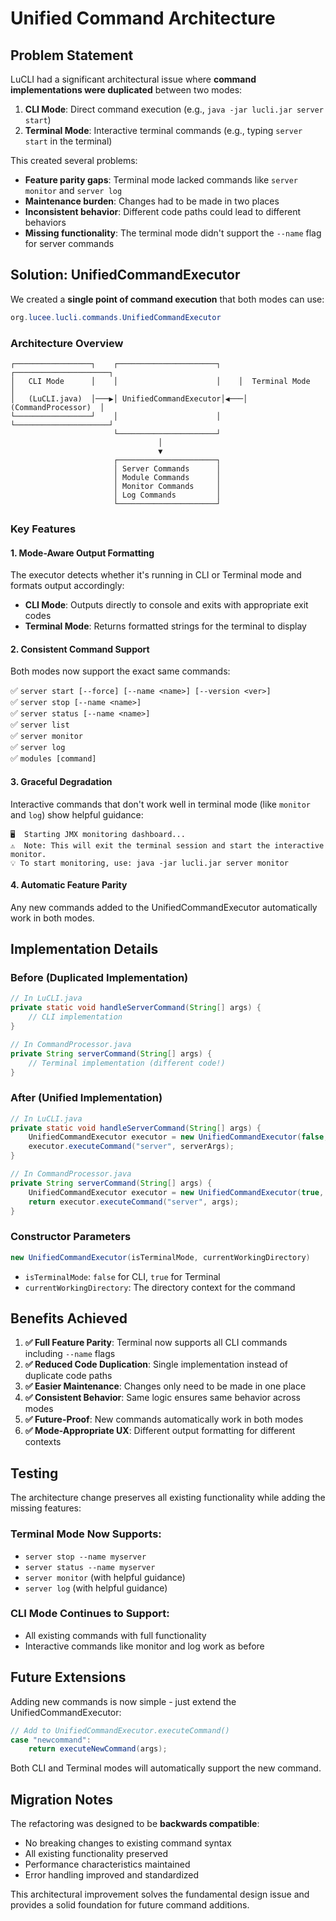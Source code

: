 # Unified Command Architecture

## Problem Statement

LuCLI had a significant architectural issue where **command implementations were duplicated** between two modes:

1. **CLI Mode**: Direct command execution (e.g., `java -jar lucli.jar server start`)
2. **Terminal Mode**: Interactive terminal commands (e.g., typing `server start` in the terminal)

This created several problems:
- **Feature parity gaps**: Terminal mode lacked commands like `server monitor` and `server log`
- **Maintenance burden**: Changes had to be made in two places 
- **Inconsistent behavior**: Different code paths could lead to different behaviors
- **Missing functionality**: The terminal mode didn't support the `--name` flag for server commands

## Solution: UnifiedCommandExecutor

We created a **single point of command execution** that both modes can use:

```java
org.lucee.lucli.commands.UnifiedCommandExecutor
```

### Architecture Overview

```
┌─────────────────┐    ┌──────────────────────┐    ┌─────────────────────┐
│   CLI Mode      │    │                      │    │  Terminal Mode      │
│   (LuCLI.java)  │───▶│ UnifiedCommandExecutor│◀───│ (CommandProcessor)  │
└─────────────────┘    │                      │    └─────────────────────┘
                       └──────────────────────┘
                                 │
                                 ▼
                       ┌──────────────────────┐
                       │ Server Commands      │
                       │ Module Commands      │ 
                       │ Monitor Commands     │
                       │ Log Commands         │
                       └──────────────────────┘
```

### Key Features

#### 1. Mode-Aware Output Formatting
The executor detects whether it's running in CLI or Terminal mode and formats output accordingly:

- **CLI Mode**: Outputs directly to console and exits with appropriate exit codes
- **Terminal Mode**: Returns formatted strings for the terminal to display

#### 2. Consistent Command Support
Both modes now support the exact same commands:

✅ `server start [--force] [--name <name>] [--version <ver>]`  
✅ `server stop [--name <name>]`  
✅ `server status [--name <name>]`  
✅ `server list`  
✅ `server monitor`  
✅ `server log`  
✅ `modules [command]`

#### 3. Graceful Degradation
Interactive commands that don't work well in terminal mode (like `monitor` and `log`) show helpful guidance:

```
🖥️  Starting JMX monitoring dashboard...
⚠️  Note: This will exit the terminal session and start the interactive monitor.
💡 To start monitoring, use: java -jar lucli.jar server monitor
```

#### 4. Automatic Feature Parity
Any new commands added to the UnifiedCommandExecutor automatically work in both modes.

## Implementation Details

### Before (Duplicated Implementation)
```java
// In LuCLI.java
private static void handleServerCommand(String[] args) {
    // CLI implementation
}

// In CommandProcessor.java  
private String serverCommand(String[] args) {
    // Terminal implementation (different code!)
}
```

### After (Unified Implementation)
```java
// In LuCLI.java
private static void handleServerCommand(String[] args) {
    UnifiedCommandExecutor executor = new UnifiedCommandExecutor(false, currentDir);
    executor.executeCommand("server", serverArgs);
}

// In CommandProcessor.java
private String serverCommand(String[] args) {
    UnifiedCommandExecutor executor = new UnifiedCommandExecutor(true, currentDir);
    return executor.executeCommand("server", args);
}
```

### Constructor Parameters
```java
new UnifiedCommandExecutor(isTerminalMode, currentWorkingDirectory)
```

- `isTerminalMode`: `false` for CLI, `true` for Terminal
- `currentWorkingDirectory`: The directory context for the command

## Benefits Achieved

1. **✅ Full Feature Parity**: Terminal now supports all CLI commands including `--name` flags
2. **✅ Reduced Code Duplication**: Single implementation instead of duplicate code paths  
3. **✅ Easier Maintenance**: Changes only need to be made in one place
4. **✅ Consistent Behavior**: Same logic ensures same behavior across modes
5. **✅ Future-Proof**: New commands automatically work in both modes
6. **✅ Mode-Appropriate UX**: Different output formatting for different contexts

## Testing

The architecture change preserves all existing functionality while adding the missing features:

### Terminal Mode Now Supports:
- `server stop --name myserver`
- `server status --name myserver` 
- `server monitor` (with helpful guidance)
- `server log` (with helpful guidance)

### CLI Mode Continues to Support:
- All existing commands with full functionality
- Interactive commands like monitor and log work as before

## Future Extensions

Adding new commands is now simple - just extend the UnifiedCommandExecutor:

```java
// Add to UnifiedCommandExecutor.executeCommand()
case "newcommand":
    return executeNewCommand(args);
```

Both CLI and Terminal modes will automatically support the new command.

## Migration Notes

The refactoring was designed to be **backwards compatible**:
- No breaking changes to existing command syntax
- All existing functionality preserved
- Performance characteristics maintained
- Error handling improved and standardized

This architectural improvement solves the fundamental design issue and provides a solid foundation for future command additions.
